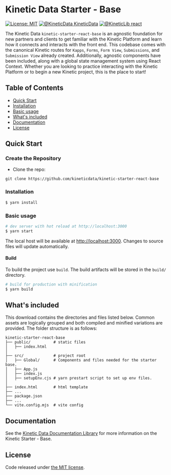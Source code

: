 # Kinetic Data Starter - Base

[![License: MIT](https://img.shields.io/badge/License-MIT-yellow.svg?style=flat-square)](https://opensource.org/licenses/MIT)
[![@KineticData KineticData](https://img.shields.io/badge/GitHub%20-KineticData-lightgrey.svg?style=flat-square)](https://github.com/kineticdata/kinetic-starter-react-base)
[![@KineticLib react](https://img.shields.io/badge/@KineticLib%20-react-lightgreen.svg?style=flat-square)](https://www.npmjs.com/package/@kineticdata/react) 

The Kinetic Data `kinetic-starter-react-base` is an agnostic foundation for new partners and clients to get familiar with the Kinetic Platform and learn how it connects and interacts with the front end. This codebase comes with the canonical Kinetic routes for `Kapps`, `Forms`, `Form View`, `Submissions`, and `Submission View` already created. Additionally, agnostic components have been included, along with a global state management system using React Context. Whether you are looking to practice interacting with the Kinetic Platform or to begin a new Kinetic project, this is the place to start!

## Table of Contents

* [Quick Start](#quick-start)
* [Installation](#installation)
* [Basic usage](#basic-usage)
* [What's included](#whats-included)
* [Documentation](#documentation)
* [License](#copyright-and-license)

## Quick Start

### Create the Repository
- Clone the repo: 

```
git clone https://github.com/kineticdata/kinetic-starter-react-base
```


### Installation

``` bash
$ yarn install
```
### Basic usage

``` bash
# dev server with hot reload at http://localhost:3000
$ yarn start
```

The local host will be available at [http://localhost:3000](http://localhost:3000). Changes to source files will update automatically.

#### Build

To build the project use `build`. The build artifacts will be stored in the `build/` directory.

```bash
# build for production with minification
$ yarn build
```

## What's included

This download contains the directories and files listed below. Common assets are logically grouped and both compiled and minified variations are provided. The folder structure is as follows:

```
kinetic-starter-react-base
├── public/          # static files
│   ├── index.html
│
├── src/             # project root
│   ├── Global/      # Components and files needed for the starter base.
│   ├── App.js
│   ├── index.js
│   ├── setupEnv.cjs # yarn prestart script to set up env files.
│
├── index.html       # html template
├── ...
├── package.json
├── ...
└── vite.config.mjs  # vite config
```

## Documentation

See the [Kinetic Data Documentation Library](https://docs.kineticdata.com/) for more information on the Kinetic Starter - Base.

## License  

Code released under [the MIT license](https://github.com/coreui/coreui-free-react-admin-template/blob/main/LICENSE).